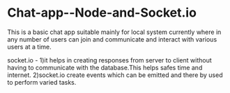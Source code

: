 # Chat-app--Node-and-Socket.io
This is a basic chat app suitable mainly for local system currently where in any number of users can join and communicate and interact with various users at a time.

socket.io - 
  1)it helps in creating responses from server to client without having to communicate with the database.This helps safes time and internet.
  2)socket.io create events which can be emitted and there by used to perform varied tasks.
